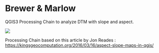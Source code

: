 # Brewer & Marlow

QGIS3 Processing Chain to analyze DTM with slope and aspect.


<img src="/map_example.png" ></img>



Processing Chain based on this article by Jon Reades :
https://kingsgeocomputation.org/2016/03/16/aspect-slope-maps-in-qgis/
